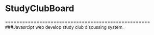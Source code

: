 # StudyClubBoard
===================================================
###Javasrcipt web develop study club discussing system.
